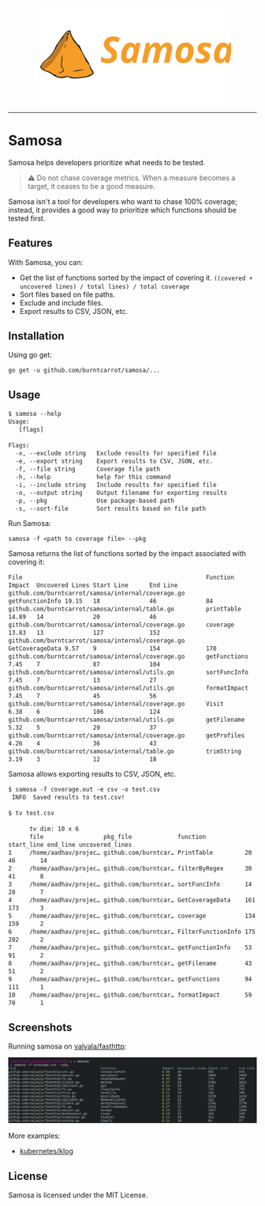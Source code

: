 <div align="center">
    <img src = "assets/samosa.svg" width=400>
</div>

---

# Samosa

Samosa helps developers prioritize what needs to be tested.

> ⚠️ Do not chase coverage metrics. When a measure becomes a target, it ceases to be a good measure.

Samosa isn't a tool for developers who want to chase 100% coverage; instead, it provides a good way to prioritize which functions should be tested first.

## Features

With Samosa, you can:

- Get the list of functions sorted by the impact of covering it. `((covered + uncovered lines) / total lines) / total coverage`
- Sort files based on file paths.
- Exclude and include files.
- Export results to CSV, JSON, etc.

## Installation

Using go get:

```
go get -u github.com/burntcarrot/samosa/...
```

## Usage

```
$ samosa --help
Usage:
   [flags]

Flags:
  -x, --exclude string   Exclude results for specified file
  -e, --export string    Export results to CSV, JSON, etc.
  -f, --file string      Coverage file path
  -h, --help             help for this command
  -i, --include string   Include results for specified file
  -o, --output string    Output filename for exporting results
  -p, --pkg              Use package-based path
  -s, --sort-file        Sort results based on file path
```

Run Samosa:

```
samosa -f <path to coverage file> --pkg
```

Samosa returns the list of functions sorted by the impact associated with covering it:

```
File                                                    Function        Impact  Uncovered Lines Start Line      End Line
github.com/burntcarrot/samosa/internal/coverage.go      getFunctionInfo 19.15   18              46              84
github.com/burntcarrot/samosa/internal/table.go         printTable      14.89   14              20              46
github.com/burntcarrot/samosa/internal/coverage.go      coverage        13.83   13              127             152
github.com/burntcarrot/samosa/internal/coverage.go      GetCoverageData 9.57    9               154             170
github.com/burntcarrot/samosa/internal/coverage.go      getFunctions    7.45    7               87              104
github.com/burntcarrot/samosa/internal/utils.go         sortFuncInfo    7.45    7               13              27
github.com/burntcarrot/samosa/internal/utils.go         formatImpact    7.45    7               45              56
github.com/burntcarrot/samosa/internal/coverage.go      Visit           6.38    6               106             124
github.com/burntcarrot/samosa/internal/utils.go         getFilename     5.32    5               29              37
github.com/burntcarrot/samosa/internal/coverage.go      getProfiles     4.26    4               36              43
github.com/burntcarrot/samosa/internal/table.go         trimString      3.19    3               12              18
```

Samosa allows exporting results to CSV, JSON, etc.

```
$ samosa -f coverage.out -e csv -o test.csv
 INFO  Saved results to test.csv!

$ tv test.csv

      tv dim: 10 x 6
      file                 pkg_file             function           start_line end_line uncovered_lines
1     /home/aadhav/projec… github.com/burntcar… PrintTable         20         46       14
2     /home/aadhav/projec… github.com/burntcar… filterByRegex      30         41       8
3     /home/aadhav/projec… github.com/burntcar… sortFuncInfo       14         28       7
4     /home/aadhav/projec… github.com/burntcar… GetCoverageData    161        173      3
5     /home/aadhav/projec… github.com/burntcar… coverage           134        159      2
6     /home/aadhav/projec… github.com/burntcar… FilterFunctionInfo 175        202      2
7     /home/aadhav/projec… github.com/burntcar… getFunctionInfo    53         91       2
8     /home/aadhav/projec… github.com/burntcar… getFilename        43         51       2
9     /home/aadhav/projec… github.com/burntcar… getFunctions       94         111      1
10    /home/aadhav/projec… github.com/burntcar… formatImpact       59         70       1
```

## Screenshots

Running samosa on [valyala/fasthttp](https://gist.github.com/burntcarrot/5985297bba960030c818ef2e194e3a8b):

![Preview](assets/fasthttp-preview.png)

More examples:

- [kubernetes/klog](https://gist.github.com/burntcarrot/8b7f42f2aac733056e285b8e973ac967)

## License

Samosa is licensed under the MIT License.
